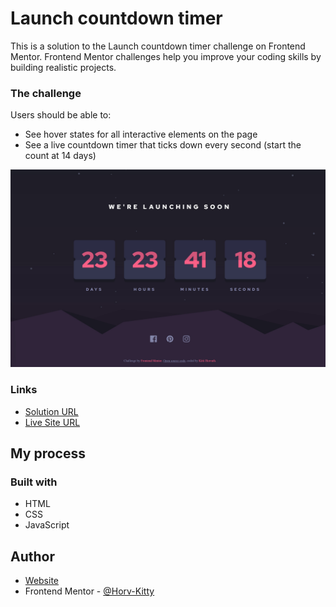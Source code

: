 # Launch countdown timer

This is a solution to the Launch countdown timer challenge on Frontend Mentor. Frontend Mentor challenges help you improve your coding skills by building realistic projects.

### The challenge

Users should be able to:

- See hover states for all interactive elements on the page
- See a live countdown timer that ticks down every second (start the count at 14 days)

![](images/screenshot.jpg)

### Links

- [Solution URL]()
- [Live Site URL]()

## My process

### Built with

- HTML
- CSS
- JavaScript

## Author

- [Website](https://www.kittihorvath.com)
- Frontend Mentor - [@Horv-Kitty](https://www.frontendmentor.io/profile/Horv-Kitty)
